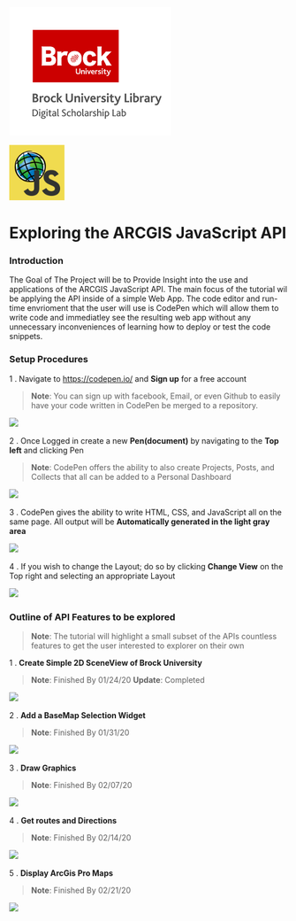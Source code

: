 ![DSL Logo][dsllogo]

<img src="esrijs.png" height="100" width="100"/>

# Exploring the ARCGIS JavaScript API

### Introduction

The Goal of The Project will be to Provide Insight into the use and applications of the ARCGIS JavaScript API. The main focus of the tutorial wil be applying the API inside of a simple Web App. The code editor and run-time envrioment that the user will use is CodePen which will allow them to write code and immediatley see the resulting web app without any unnecessary inconveniences of learning how to deploy or test the code snippets.

### Setup Procedures

1 . Navigate to https://codepen.io/ and **Sign up** for a free account

>**Note**: You can sign up with facebook, Email, or even Github to easily have your code written in CodePen be merged to a repository.

![][Logo1]

2 . Once Logged in create a new **Pen(document)** by navigating to the **Top left** and clicking Pen

>**Note**: CodePen offers the ability to also create Projects, Posts, and Collects that all can be added to a Personal Dashboard

![][Logo2]

3 . CodePen gives the ability to write HTML, CSS, and JavaScript all on the same page. All output will be **Automatically generated in the light gray area**

![][Logo3]

4 . If you wish to change the Layout; do so by clicking **Change View** on the Top right and selecting an appropriate Layout

![][Logo4]

### Outline of API Features to be explored 

>**Note**: The tutorial will highlight a small subset of the APIs countless features to get the user interested to explorer on their own 

1 . **Create Simple 2D SceneView of Brock University**
>**Note**: Finished By 01/24/20
>**Update**: Completed

![][Logo5]

2 . **Add a BaseMap Selection Widget**
>**Note**: Finished By 01/31/20
 
 ![][Logo6]
 
3 . **Draw Graphics**
>**Note**: Finished By 02/07/20

![][Logo7]

4 . **Get routes and Directions**
>**Note**: Finished By 02/14/20

![][Logo8]

5 . **Display ArcGis Pro Maps**
>**Note**: Finished By 02/21/20

![][Logo9]







<!--- Please use reference style images so that it is easier to update pictures later --->

[dsllogo]: dsl_logo.png
[Logo1]: LOGO1.png
[Logo2]: LOGO2.png
[Logo3]: LOGO3.png
[Logo4]: LOGO4.png
[Logo5]: LOGO5.png
[Logo6]: LOGO6.png
[Logo7]: LOGO7.png
[Logo8]: LOGO8.png
[Logo9]: LOGO9.png



